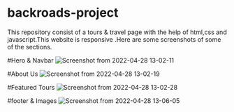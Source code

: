# backroads-project
This repository consist of a tours & travel page with the help of html,css and javascript.This website is responsive .Here are some screenshots of some of the sections.

#Hero & Navbar 
![Screenshot from 2022-04-28 13-02-11](https://user-images.githubusercontent.com/97525629/165700976-dee07edc-53df-48a6-ab9c-7921b576bc4c.png)

#About Us
![Screenshot from 2022-04-28 13-02-19](https://user-images.githubusercontent.com/97525629/165701177-f23b0faf-491c-48da-a470-f139952286b0.png)

#Featured Tours
![Screenshot from 2022-04-28 13-02-28](https://user-images.githubusercontent.com/97525629/165701287-1e904d43-8594-4938-a1d2-aa39eaef9078.png)

#footer & Images
![Screenshot from 2022-04-28 13-06-05](https://user-images.githubusercontent.com/97525629/165701567-62721671-6cd1-455a-a0f0-1cc7f7316952.png)
